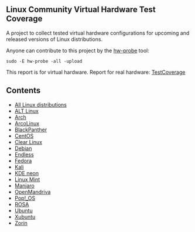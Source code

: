 Linux Community Virtual Hardware Test Coverage
----------------------------------------------

A project to collect tested virtual hardware configurations for upcoming and released versions of Linux distributions.

Anyone can contribute to this project by the [hw-probe](https://github.com/linuxhw/hw-probe) tool:

    sudo -E hw-probe -all -upload

This report is for virtual hardware. Report for real hardware: [TestCoverage](https://github.com/linuxhw/TestCoverage)

Contents
--------

* [ All Linux distributions ](/All)
* [ ALT Linux ](/Dist/ALT_Linux)
* [ Arch ](/Dist/Arch)
* [ ArcoLinux ](/Dist/ArcoLinux)
* [ BlackPanther ](/Dist/BlackPanther)
* [ CentOS ](/Dist/CentOS)
* [ Clear Linux ](/Dist/Clear_Linux)
* [ Debian ](/Dist/Debian)
* [ Endless ](/Dist/Endless)
* [ Fedora ](/Dist/Fedora)
* [ Kali ](/Dist/Kali)
* [ KDE neon ](/Dist/KDE_neon)
* [ Linux Mint ](/Dist/Linux_Mint)
* [ Manjaro ](/Dist/Manjaro)
* [ OpenMandriva ](/Dist/OpenMandriva)
* [ Pop!_OS ](/Dist/Pop!_OS)
* [ ROSA ](/Dist/ROSA)
* [ Ubuntu ](/Dist/Ubuntu)
* [ Xubuntu ](/Dist/Xubuntu)
* [ Zorin ](/Dist/Zorin)
